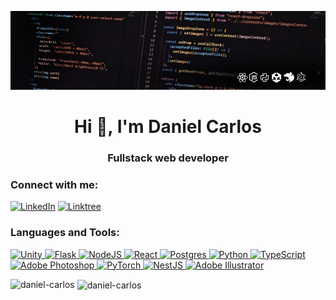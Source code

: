 ![Banner](./assets/banner.png)
<h1 align="center">Hi 👋, I'm Daniel Carlos</h1>
<h3 align="center">Fullstack web developer</h3>

<h3 align="left">Connect with me:</h3>
<p align="left">

[![LinkedIn](https://img.shields.io/badge/linkedin-%230077B5.svg?style=for-the-badge&logo=linkedin&logoColor=white)](https://www.linkedin.com/in/danielcso)
[![Linktree](https://img.shields.io/badge/linktree-2b983f?style=for-the-badge&logo=linktree&logoColor=white)](https://linktr.ee/dev.daniel)

<h3 align="left">Languages and Tools:</h3>
<p align="left"> 

<a href="https://unity.com/" target="_blank">
    <img src="https://img.shields.io/badge/unity-%23000000.svg?style=for-the-badge&logo=unity&logoColor=white" alt="Unity" />
</a>
<a href="https://flask.palletsprojects.com/" target="_blank">
    <img src="https://img.shields.io/badge/flask-%23000.svg?style=for-the-badge&logo=flask&logoColor=white" alt="Flask" />
</a>
<a href="https://nodejs.org/" target="_blank">
    <img src="https://img.shields.io/badge/node.js-6DA55F?style=for-the-badge&logo=node.js&logoColor=white" alt="NodeJS" />
</a>
<a href="https://reactjs.org/" target="_blank">
    <img src="https://img.shields.io/badge/react-%2320232a.svg?style=for-the-badge&logo=react&logoColor=%2361DAFB" alt="React" />
</a>
<a href="https://www.postgresql.org/" target="_blank">
    <img src="https://img.shields.io/badge/postgres-%23316192.svg?style=for-the-badge&logo=postgresql&logoColor=white" alt="Postgres" />
</a>
<a href="https://www.python.org/" target="_blank">
    <img src="https://img.shields.io/badge/python-3670A0?style=for-the-badge&logo=python&logoColor=ffdd54" alt="Python" />
</a>
<a href="https://www.typescriptlang.org/" target="_blank">
    <img src="https://img.shields.io/badge/typescript-%23007ACC.svg?style=for-the-badge&logo=typescript&logoColor=white" alt="TypeScript" />
</a>
<a href="https://www.adobe.com/products/photoshop.html" target="_blank">
    <img src="https://img.shields.io/badge/adobe%20photoshop-%2331A8FF.svg?style=for-the-badge&logo=adobe%20photoshop&logoColor=white" alt="Adobe Photoshop" />
</a>
<a href="https://pytorch.org/" target="_blank">
    <img src="https://img.shields.io/badge/PyTorch-%23EE4C2C.svg?style=for-the-badge&logo=PyTorch&logoColor=white" alt="PyTorch" />
</a>
<a href="https://nestjs.com/" target="_blank">
    <img src="https://img.shields.io/badge/nestjs-%23E0234E.svg?style=for-the-badge&logo=nestjs&logoColor=white" alt="NestJS" />
</a>
<a href="https://www.adobe.com/products/illustrator.html" target="_blank">
    <img src="https://img.shields.io/badge/adobe%20illustrator-%23FF9A00.svg?style=for-the-badge&logo=adobe%20illustrator&logoColor=white" alt="Adobe Illustrator" />
</a>

<br>

<p><img align="left" src="https://github-readme-stats.vercel.app/api/top-langs?username=daniel-carlos&show_icons=true&locale=en&layout=compact" alt="daniel-carlos" /></p>

<p>&nbsp;<img align="center" src="https://github-readme-stats.vercel.app/api?username=daniel-carlos&show_icons=true&locale=en" alt="daniel-carlos" /></p>

